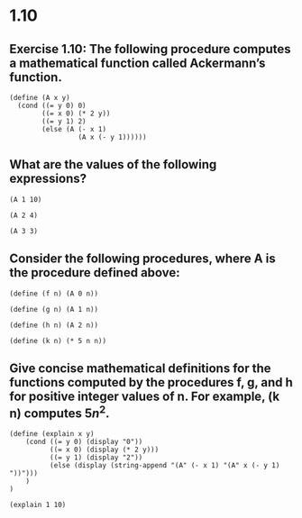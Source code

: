 # 1.10

## Exercise 1.10: The following procedure computes a mathematical function called Ackermann’s function.

```eval-scheme
(define (A x y)
  (cond ((= y 0) 0)
        ((= x 0) (* 2 y))
        ((= y 1) 2)
        (else (A (- x 1)
                 (A x (- y 1))))))
```

## What are the values of the following expressions?

```eval-scheme
(A 1 10)
```

```eval-scheme
(A 2 4)
```

```eval-scheme
(A 3 3)
```

## Consider the following procedures, where A is the procedure defined above:

```eval-scheme
(define (f n) (A 0 n))
```

```eval-scheme
(define (g n) (A 1 n))
```

```eval-scheme
(define (h n) (A 2 n))
```

```eval-scheme
(define (k n) (* 5 n n))
```

## Give concise mathematical definitions for the functions computed by the procedures f, g, and h for positive integer values of n. For example, (k n) computes $5n^2$.

```eval-scheme
(define (explain x y)
    (cond ((= y 0) (display "0"))
          ((= x 0) (display (* 2 y)))
          ((= y 1) (display "2"))
          (else (display (string-append "(A" (- x 1) "(A" x (- y 1) "))")))
    )
)

(explain 1 10)
```